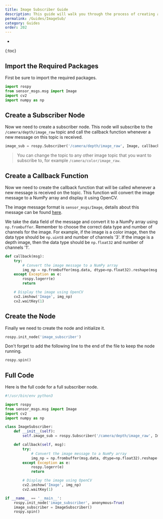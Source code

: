 ```yaml
---
title: Image Subscriber Guide
description: This guide will walk you through the process of creating a subscriber node that subscribes to a the camera topic.
permalink: /Guides/ImageSub/
category: Guides
order: 202
---
```

* 
{:toc}

## Import the Required Packages
First be sure to import the required packages.
```python
import rospy
from sensor_msgs.msg import Image
import cv2
import numpy as np
```

## Create a Subscriber Node
Now we need to create a subscriber node. This node will subscribe to the `/camera/depth/image_raw` topic and call the callback function whenever a new message on this topic is received.
```python
image_sub = rospy.Subscriber('/camera/depth/image_raw', Image, callback)
```

> You can change the topic to any other image topic that you want to subscribe to, for example `/camera/color/image_raw`.

## Create a Callback Function
Now we need to create the callback function that will be called whenever a new message is received on the topic. This function will convert the image message to a NumPy array and display it using OpenCV.

The image message format is `sensor_msgs/Image`, details about this message can be found [here](http://docs.ros.org/en/melodic/api/sensor_msgs/html/msg/Image.html).

We take the data field of the message and convert it to a NumPy array using `np.frombuffer`. Remember to choose the correct data type and number of channels for the image. For example, if the image is a color image, then the data type should be `np.uint8` and number of channels '3'. If the image is a depth image, then the data type should be `np.float32` and number of channels '1'.
```python
def callback(msg):
	try:
		# Convert the image message to a NumPy array
		img_np = np.frombuffer(msg.data, dtype=np.float32).reshape(msg.height, msg.width, 1) # For depth image
	except Exception as e:
		rospy.logerr(e)
		return

	# Display the image using OpenCV
	cv2.imshow('Image', img_np)
	cv2.waitKey(1)
```

## Create the Node
Finally we need to create the node and initialize it.
```python
rospy.init_node('image_subscriber')
```

Don't forget to add the following line to the end of the file to keep the node running.
```python
rospy.spin()
```

## Full Code
Here is the full code for a full subscriber node.

```python
#!/usr/bin/env python3

import rospy
from sensor_msgs.msg import Image
import cv2
import numpy as np

class ImageSubscriber:
    def __init__(self):
        self.image_sub = rospy.Subscriber('/camera/depth/image_raw', Image, self.callback)

    def callback(self, msg):
        try:
            # Convert the image message to a NumPy array
            img_np = np.frombuffer(msg.data, dtype=np.float32).reshape(msg.height, msg.width, 1)
        except Exception as e:
            rospy.logerr(e)
            return

        # Display the image using OpenCV
        cv2.imshow('Image', img_np)
        cv2.waitKey(1)

if __name__ == '__main__':
    rospy.init_node('image_subscriber', anonymous=True)
    image_subscriber = ImageSubscriber()
    rospy.spin()
```
